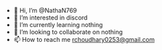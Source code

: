 - 👋 Hi, I’m @NathaN769
- 👀 I’m interested in discord
- 🌱 I’m currently learning nothing
- 💞️ I’m looking to collaborate on nothing
- 📫 How to reach me rchoudhary0253@gmail.com

<!---
NathaN769/NathaN769 is a ✨ special ✨ repository because its `README.md` (this file) appears on your GitHub profile.
You can click the Preview link to take a look at your changes.
--->
